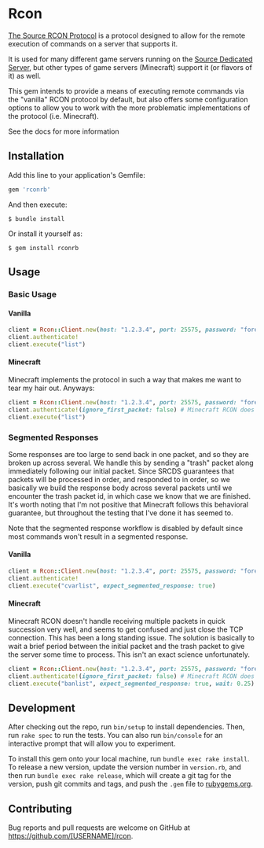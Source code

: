 # Rcon

[The Source RCON Protocol](https://developer.valvesoftware.com/wiki/Source_RCON_Protocol) is a protocol
  designed to allow for the remote execution of commands on a server that supports it.

It is used for many different game servers running on the [Source Dedicated Server](https://developer.valvesoftware.com/wiki/Source_Dedicated_Server), but other
  types of game servers (Minecraft) support it (or flavors of it) as well.

This gem intends to provide a means of executing remote commands via the "vanilla" RCON protocol by default,
  but also offers some configuration options to allow you to work with the more problematic implementations
  of the protocol (i.e. Minecraft).

See the docs for more information

## Installation

Add this line to your application's Gemfile:

```ruby
gem 'rconrb'
```

And then execute:

    $ bundle install

Or install it yourself as:

    $ gem install rconrb

## Usage

### Basic Usage

#### Vanilla

```ruby
client = Rcon::Client.new(host: "1.2.3.4", port: 25575, password: "foreveryepsilonbiggerthanzero")
client.authenticate!
client.execute("list")
```

#### Minecraft

Minecraft implements the protocol in such a way that makes me want to tear my hair out. Anyways:

```ruby
client = Rcon::Client.new(host: "1.2.3.4", port: 25575, password: "foreveryepsilonbiggerthanzero")
client.authenticate!(ignore_first_packet: false) # Minecraft RCON does not send a preliminary auth packet
client.execute("list")
```

### Segmented Responses

Some responses are too large to send back in one packet, and so they are broken up across several.
We handle this by sending a "trash" packet along immediately following our initial packet. Since
SRCDS guarantees that packets will be processed in order, and responded to in order, so we basically
we build the response body across several packets until we encounter the trash packet id, in which
case we know that we are finished. It's worth noting that I'm not positive that Minecraft follows
this behavioral guarantee, but throughout the testing that I've done it has seemed to.

Note that the segmented response workflow is disabled by default since most commands won't result
in a segmented response.

#### Vanilla

```ruby
client = Rcon::Client.new(host: "1.2.3.4", port: 25575, password: "foreveryepsilonbiggerthanzero")
client.authenticate!
client.execute("cvarlist", expect_segmented_response: true)
```

#### Minecraft

Minecraft RCON doesn't handle receiving multiple packets in quick succession very well, and seems
to get confused and just close the TCP connection. This has been a long standing issue. The solution
is basically to wait a brief period between the initial packet and the trash packet to give the
server some time to process. This isn't an exact science unfortunately.

```ruby
client = Rcon::Client.new(host: "1.2.3.4", port: 25575, password: "foreveryepsilonbiggerthanzero")
client.authenticate!(ignore_first_packet: false) # Minecraft RCON does not send a preliminary auth packet
client.execute("banlist", expect_segmented_response: true, wait: 0.25)
```

## Development

After checking out the repo, run `bin/setup` to install dependencies. Then, run `rake spec` to run the tests. You can also run `bin/console` for an interactive prompt that will allow you to experiment.

To install this gem onto your local machine, run `bundle exec rake install`. To release a new version, update the version number in `version.rb`, and then run `bundle exec rake release`, which will create a git tag for the version, push git commits and tags, and push the `.gem` file to [rubygems.org](https://rubygems.org).

## Contributing

Bug reports and pull requests are welcome on GitHub at https://github.com/[USERNAME]/rcon.

